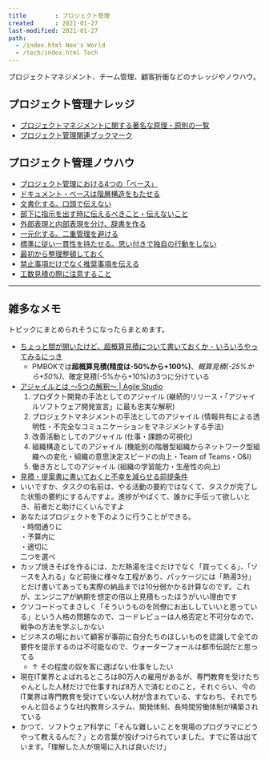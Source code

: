 ```yaml
---
title        : プロジェクト管理
created      : 2021-01-27
last-modified: 2021-01-27
path:
  - /index.html Neo's World
  - /tech/index.html Tech
---
```


プロジェクトマネジメント、チーム管理、顧客折衝などのナレッジやノウハウ。


## プロジェクト管理ナレッジ

- [プロジェクトマネジメントに関する著名な原理・原則の一覧](./principles.html)
- [プロジェクト管理関連ブックマーク](./bookmarks.html)


## プロジェクト管理ノウハウ

- [プロジェクト管理における4つの「ベース」](./4-bases.html)
- [ドキュメント・ベースは階層構造をもたせる](./documents-tree.html)
- [文書化する。口頭で伝えない](./not-orally-in-writing.html)
- [部下に指示を出す時に伝えるべきこと・伝えないこと](./what-should-tell-to-subordinates.html)
- [外部表現と内部表現を分け、辞書を作る](./external-internal-representation.html)
- [一元化する。二重管理を避ける](./centralization.html)
- [標準に従い一貫性を持たせる。思い付きで独自の行動をしない](./consistency.html)
- [最初から整理整頓しておく](./keep-things-tidy.html)
- [禁止事項だけでなく推奨事項を伝える](./rather-recommendation-than-banned.html)
- [工数見積の際に注意すること](./man-hour-estimates-check-list.html)


---


## 雑多なメモ

トピックにまとめられそうになったらまとめます。

- [ちょっと間が開いたけど、超概算見積について書いておくか - いろいろやってみるにっき](https://shigeo-t.hatenablog.com/entry/2018/06/11/050000)
  - PMBOKでは**超概算見積(精度は-50%から+100%)**、_概算見積(-25%から+50%)_、確定見積(-5%から+10%)の3つに分けている
- [アジャイルとは 〜5つの解釈〜 | Agile Studio](https://www.agile-studio.jp/post/5th-understanding-of-agile)
    1. プロダクト開発の手法としてのアジャイル (継続的リリース・「アジャイルソフトウェア開発宣言」に最も忠実な解釈)
    2. プロジェクトマネジメントの手法としてのアジャイル (情報共有による透明性・不完全なコミュニケーションをマネジメントする手法)
    3. 改善活動としてのアジャイル (仕事・課題の可視化)
    4. 組織構造としてのアジャイル (機能別の階層型組織からネットワーク型組織への変化・組織の意思決定スピードの向上・Team of Teams・O&I)
    5. 働き方としてのアジャイル (組織の学習能力・生産性の向上)
- [見積・提案書に書いておくと不幸を減らせる前提条件](https://zenn.dev/nuits_jp/articles/2022-07-31-estimate-assumptions)
- いいですか、タスクの名前は、やる活動の要約ではなくて、タスクが完了した状態の要約にするんですよ。進捗がやばくて、誰かに手伝って欲しいとき、前者だと助けにくいんですよ
- あなたはプロジェクトを下のように行うことができる。  
  ・時間通りに  
  ・予算内に  
  ・適切に  
  二つを選べ
- カップ焼きそばを作るには、ただ熱湯を注ぐだけでなく「買ってくる」、「ソースを入れる」など前後に様々な工程があり、パッケージには「熱湯3分」とだけ書いてあっても実際の納品までは10分弱かかる計算なのです。これが、エンジニアが納期を想定の倍以上見積もったほうがいい理由です
- クソコードってまさしく「そういうものを同僚にお出ししていいと思っている」という人格の問題なので、コードレビューは人格否定と不可分なので、戦争の方法を学ぶしかない
- ビジネスの場において顧客が事前に自分たちのほしいものを認識して全ての要件を提示するのは不可能なので、ウォーターフォールは都市伝説だと思ってる
  - ↑ その程度の奴を客に選ばない仕事をしたい
- 現在IT業界とよばれるところは80万人の雇用があるが、専門教育を受けたちゃんとした人材だけで仕事すれば8万人で済むとのこと。それぐらい、今のIT業界は専門教育を受けていない人材が含まれている、すなわち、それでちゃんと回るような社内教育システム、開発体制、長時間労働体制が構築されている
- かつて、ソフトウェア科学に「そんな難しいことを現場のプログラマにどうやって教えるんだ？」との言葉が投げつけられていました。すでに答は出ています。「理解した人が現場に入れば良いだけ」
